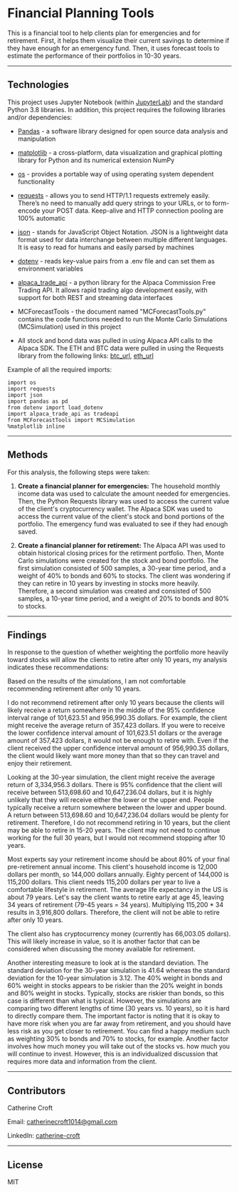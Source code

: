 # Financial Planning Tools

This is a financial tool to help clients plan for emergencies and for retirement. First, it helps them visualize their current savings to determine if they have enough for an emergency fund. Then, it uses forecast tools to estimate the performance of their portfolios in 10-30 years.  

---

## Technologies
This project uses Jupyter Notebook (within [JupyterLab](https://jupyterlab.readthedocs.io/en/stable/)) and the standard Python 3.8 libraries. In addition, this project requires the following libraries and/or dependencies:

* [Pandas](https://pandas.pydata.org/) - a software library designed for open source data analysis and manipulation

* [matplotlib](https://matplotlib.org/) - a cross-platform, data visualization and graphical plotting library for Python and its numerical extension NumPy

* [os](https://docs.python.org/3/library/os.html) - provides a portable way of using operating system dependent functionality 

* [requests](https://docs.python-requests.org/en/latest/) - allows you to send HTTP/1.1 requests extremely easily. There’s no need to manually add query strings to your URLs, or to form-encode your POST data. Keep-alive and HTTP connection pooling are 100% automatic

* [json](https://docs.python.org/3/library/json.html) - stands for JavaScript Object Notation. JSON is a lightweight data format used for data interchange between multiple different languages. It is easy to read for humans and easily parsed by machines

* [dotenv](https://pypi.org/project/python-dotenv/) - reads key-value pairs from a .env file and can set them as environment variables

* [alpaca_trade_api](https://pythonrepo.com/repo/alpacahq-alpaca-trade-api-python-python-third-party-apis-wrappers) - a python library for the Alpaca Commission Free Trading API. It allows rapid trading algo development easily, with support for both REST and streaming data interfaces

* MCForecastTools - the document named "MCForecastTools.py" contains the code functions needed to run the Monte Carlo Simulations (MCSimulation) used in this project

* All stock and bond data was pulled in using Alpaca API calls to the Alpaca SDK. The ETH and BTC data were pulled in using the Requests library from the following links: [btc_url]("https://api.alternative.me/v2/ticker/Bitcoin/?convert=USD"), [eth_url]("https://api.alternative.me/v2/ticker/Ethereum/?convert=USD")

Example of all the required imports: 
```
import os
import requests
import json
import pandas as pd
from dotenv import load_dotenv
import alpaca_trade_api as tradeapi
from MCForecastTools import MCSimulation
%matplotlib inline
```

---

## Methods

For this analysis, the following steps were taken:

1. **Create a financial planner for emergencies:** The household monthly income data was used to calculate the amount needed for emergencies. Then, the Python Requests library was used to access the current value of the client's cryptocurrency wallet. The Alpaca SDK was used to access the current value of the client's stock and bond portions of the portfolio. The emergency fund was evaluated to see if they had enough saved. 

2. **Create a financial planner for retirement:** The Alpaca API was used to obtain historical closing prices for the retirment portfolio. Then, Monte Carlo simulations were created for the stock and bond portfolio. The first simulation consisted of 500 samples, a 30-year time period, and a weight of 40% to bonds and 60% to stocks. The client was wondering if they can retire in 10 years by investing in stocks more heavily. Therefore, a second simulation was created and consisted of 500 samples, a 10-year time period, and a weight of 20% to bonds and 80% to stocks.

---

## Findings

In response to the question of whether weighting the portfolio more heavily toward stocks will allow the clients to retire after only 10 years, my analysis indicates these recommendations:

Based on the results of the simulations, I am not comfortable recommending retirement after only 10 years. 

I do not recommend retirement after only 10 years because the clients will likely receive a return somewhere in the middle of the 95% confidence interval range of 101,623.51 and 956,990.35 dollars. For example, the client might receive the average return of 357,423 dollars. If you were to receive the lower confidence interval amount of 101,623.51 dollars or the average amount of 357,423 dollars, it would not be enough to retire with. Even if the client received the upper confidence interval amount of 956,990.35 dollars, the client would likely want more money than that so they can travel and enjoy their retirement. 

Looking at the 30-year simulation, the client might receive the average return of 3,334,956.3 dollars. There is 95% confidence that the client will receive between 513,698.60 and 10,647,236.04 dollars, but it is highly unlikely that they will receive either the lower or the upper end. People typically receive a return somewhere between the lower and upper bound. A return between 513,698.60 and 10,647,236.04 dollars would be plenty for retirement. Therefore, I do not recommend retiring in 10 years, but the client may be able to retire in 15-20 years. The client may not need to continue working for the full 30 years, but I would not recommend stopping after 10 years. 

Most experts say your retirement income should be about 80% of your final pre-retirement annual income. This client's household income is 12,000 dollars per month, so 144,000 dollars annually. Eighty percent of 144,000  is 115,200 dollars. This client needs 115,200 dollars per year to live a comfortable lifestyle in retirement. The average life expectancy in the US is about 79 years. Let's say the client wants to retire early at age 45, leaving 34 years of retirement (79-45 years = 34 years). Multiplying 115,200 * 34 results in 3,916,800 dollars. Therefore, the client will not be able to retire after only 10 years.  

The client also has cryptocurrency money (currently has 66,003.05 dollars). This will likely increase in value, so it is another factor that can be considered when discussing the money available for retirement. 

Another interesting measure to look at is the standard deviation. The standard deviation for the 30-year simulation is 41.64 whereas the standard deviation for the 10-year simulation is 3.12. The 40% weight in bonds and 60% weight in stocks appears to be riskier than the 20% weight in bonds and 80% weight in stocks. Typically, stocks are riskier than bonds, so this case is different than what is typical. However, the simulations are comparing two different lengths of time (30 years vs. 10 years), so it is hard to directly compare them. The important factor is noting that it is okay to have more risk when you are far away from retirement, and you should have less risk as you get closer to retirement. You can find a happy medium such as weighting 30% to bonds and 70% to stocks, for example. Another factor involves how much money you will take out of the stocks vs. how much you will continue to invest. However, this is an individualized discussion that requires more data and information from the client. 

---

## Contributors
Catherine Croft

Email: catherinecroft1014@gmail.com

LinkedIn: [catherine-croft](https://www.linkedin.com/in/catherine-croft-4715481aa/)

---

## License

MIT